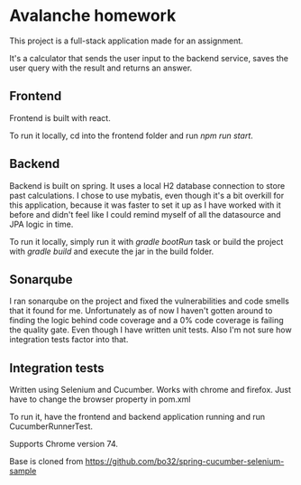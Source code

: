 # Avalanche homework
This project is a full-stack application made for an assignment.

It's a calculator that sends the user input to the backend service,
saves the user query with the result and returns an answer.

## Frontend
Frontend is built with react. 

To run it locally, cd into the frontend folder and run *npm run start*.

## Backend
Backend is built on spring. It uses a local H2 database connection to
store past calculations. I chose to use mybatis, even though it's a bit
overkill for this application, because it was faster to set it up as I
have worked with it before and didn't feel like I could remind myself
of all the datasource and JPA logic in time.

To run it locally, simply run it with *gradle bootRun* task or build the
project with *gradle build* and execute the jar in the build folder.

## Sonarqube
I ran sonarqube on the project and fixed the vulnerabilities and code
smells that it found for me. Unfortunately as of now I haven't gotten around
to finding the logic behind code coverage and a 0% code coverage is failing
the quality gate. Even though I have written unit tests. Also I'm not sure
how integration tests factor into that.

## Integration tests
Written using Selenium and Cucumber. Works with chrome and firefox.
Just have to change the browser property in pom.xml

To run it, have the frontend and backend application running and
run CucumberRunnerTest.

Supports Chrome version 74.

Base is cloned from 
https://github.com/bo32/spring-cucumber-selenium-sample
